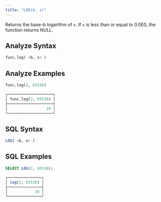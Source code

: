 ```yaml
---
title: "LOG(b, x)"
---
```


Returns the base-b logarithm of `x`. If `x` is less than or equal to 0.0E0, the function returns NULL.

## Analyze Syntax

```python
func.log( <b, x> )
```

## Analyze Examples

```python
func.log(2, 65536)

┌────────────────────┐
│ func.log(2, 65536) │
├────────────────────┤
│                 16 │
└────────────────────┘
```

## SQL Syntax

```sql
LOG( <b, x> )
```

## SQL Examples

```sql
SELECT LOG(2, 65536);

┌───────────────┐
│ log(2, 65536) │
├───────────────┤
│            16 │
└───────────────┘
```